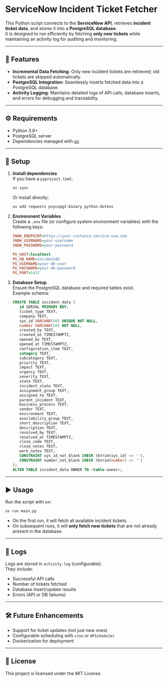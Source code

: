 # ServiceNow Incident Ticket Fetcher

This Python script connects to the **ServiceNow API**, retrieves **incident ticket data**, and stores it into a **PostgreSQL database**.  
It is designed to run efficiently by fetching **only new tickets** while maintaining an activity log for auditing and monitoring.

---

## 🚀 Features
- **Incremental Data Fetching**: Only new incident tickets are retrieved; old tickets are skipped automatically.  
- **PostgreSQL Integration**: Seamlessly inserts fetched data into a PostgreSQL database.  
- **Activity Logging**: Maintains detailed logs of API calls, database inserts, and errors for debugging and traceability.  

---

## ⚙️ Requirements
- Python 3.8+
- PostgreSQL server
- Dependencies managed with [uv](https://github.com/astral-sh/uv)

---

## 🔧 Setup

1. **Install dependencies**  
   If you have a `pyproject.toml`:
   ```bash
   uv sync
   ```

   Or install directly:
   ```bash
   uv add requests psycopg2-binary python-dotenv
   ```

2. **Environment Variables**  
   Create a `.env` file (or configure system environment variables) with the following keys:

   ```ini
   SNOW_ENDPOINT=https://your-instance.service-now.com
   SNOW_USERNAME=your-username
   SNOW_PASSWORD=your-password

   PG_HOST=localhost
   PG_DB_NAME=incidentdb
   PG_USERNAME=your-db-user
   PG_PASSWORD=your-db-password
   PG_PORT=5432
   ```

3. **Database Setup**  
   Ensure the PostgreSQL database and required tables exist.  
   Example schema:
   ```sql
   CREATE TABLE incident_data (
      id SERIAL PRIMARY KEY,
      ticket_type TEXT,
      company TEXT,
      sys_id VARCHAR(50) UNIQUE NOT NULL,
      number VARCHAR(50) NOT NULL,
      created_by TEXT,
      created_on TIMESTAMPTZ,
      opened_by TEXT,
      opened_at TIMESTAMPTZ,
      configuration_item TEXT,
      category TEXT,
      subcategory TEXT,
      priority TEXT,
      impact TEXT,
      urgency TEXT,
      severity TEXT,
      state TEXT,
      incident_state TEXT,
      assignment_group TEXT,
      assigned_to TEXT,
      parent_incident TEXT,
      business_process TEXT,
      vendor TEXT,
      environment TEXT,
      availability_group TEXT,
      short_description TEXT,
      description TEXT,
      resolved_by TEXT,
      resolved_at TIMESTAMPTZ,
      close_code TEXT,
      close_notes TEXT,
      work_notes TEXT,
      CONSTRAINT sys_id_not_blank CHECK (btrim(sys_id) <> ''),
      CONSTRAINT number_not_blank CHECK (btrim(number) <> '')
   );
   ALTER TABLE incident_data OWNER TO <table-owner>;
   ```

---

## ▶️ Usage
Run the script with uv:
```bash
uv run main.py
```

- On the first run, it will fetch all available incident tickets.  
- On subsequent runs, it will **only fetch new tickets** that are not already present in the database.  

---

## 📜 Logs
Logs are stored in `activity.log` (configurable).  
They include:
- Successful API calls
- Number of tickets fetched
- Database insert/update results
- Errors (API or DB failures)

---

## 🛠 Future Enhancements
- Support for ticket updates (not just new ones)
- Configurable scheduling with `cron` or `APScheduler`
- Dockerization for deployment

---

## 📝 License
This project is licensed under the MIT License.
